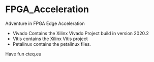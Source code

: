 # FPGA_Acceleration
 Adventure in FPGA Edge Acceleration

- Vivado Contains the Xilinx Vivado Project build in version 2020.2
- Vitis contains the Xilinx Vitis project
- Petalinux contains the petalinux files.

Have fun
cteq.eu
